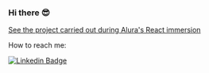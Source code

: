 ### Hi there :sunglasses:

[See the project carried out during Alura's React immersion](https://infoflix.vercel.app/)
<!--
[See the project carried out during Alura's GameDev immersion]()
-->
How to reach me:

[![Linkedin Badge](https://img.shields.io/badge/-LinkedIn-blue?style=flat-square&logo=Linkedin&logoColor=white&link=https://www.linkedin.com/in/luciano-wille-080053186/)](https://www.linkedin.com/in/luciano-wille-080053186/)
<!--
[![Youtube Badge](https://img.shields.io/badge/-Youtube-FF0000?style=flat-square&labelColor=FF0000&logo=youtube&logoColor=white&link=https://www.youtube.com/channel/UC4ctpxxN3Waa4g6gMhiD6Ag)](https://www.youtube.com/channel/UC4ctpxxN3Waa4g6gMhiD6Ag)
-->

<!--
**LucianoBWille/LucianoBWille** is a ✨ _special_ ✨ repository because its `README.md` (this file) appears on your GitHub profile.

Here are some ideas to get you started:

- 🔭 I’m currently working on ...
- 🌱 I’m currently learning ...
- 👯 I’m looking to collaborate on ...
- 🤔 I’m looking for help with ...
- 💬 Ask me about ...
- 📫 How to reach me: ...
- 😄 Pronouns: ...
- ⚡ Fun fact: ...
-->

